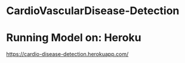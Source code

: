 # CardioVascularDisease-Detection
# Running Model on: Heroku

https://cardio-disease-detection.herokuapp.com/
